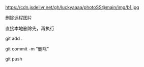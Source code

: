 https://cdn.jsdelivr.net/gh/luckyaaaa/photoSS@main/img/b1.jpg

删除远程图片

直接本地删除先，再执行

git add . 

git commit  -m "删除"  

git push





